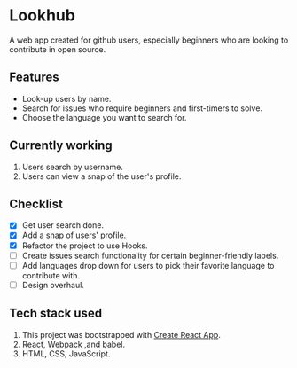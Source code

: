 # Lookhub

A web app created for github users, especially beginners who are looking to contribute in open source.

## Features

-   Look-up users by name.
-   Search for issues who require beginners and first-timers to solve.
-   Choose the language you want to search for.

## Currently working

1. Users search by username.
2. Users can view a snap of the user's profile.

## Checklist

-   [x] Get user search done.
-   [x] Add a snap of users' profile.
-   [x] Refactor the project to use Hooks.
-   [ ] Create issues search functionality for certain beginner-friendly labels.
-   [ ] Add languages drop down for users to pick their favorite language to contribute with.
-   [ ] Design overhaul.

## Tech stack used

1. This project was bootstrapped with [Create React App](https://github.com/facebook/create-react-app).
2. React, Webpack ,and babel.
3. HTML, CSS, JavaScript.
